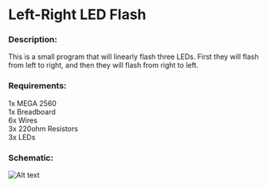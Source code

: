 # Left-Right LED Flash

### Description:
This is a small program that will linearly flash three LEDs. First they will flash from left to right, and then they will flash from right to left.

### Requirements:
1x MEGA 2560  
1x Breadboard  
6x Wires  
3x 220ohm Resistors  
3x LEDs  

### Schematic:
![Alt text](https://raw.githubusercontent.com/zimmertr/Left-Right-LED-Flash/master/Left-Right_LED_Flash-Schematic.jpg "Schematic")

